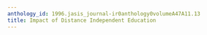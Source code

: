 ```yaml
---
anthology_id: 1996.jasis_journal-ir0anthology0volumeA47A11.13
title: Impact of Distance Independent Education
---
```

